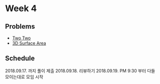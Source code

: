 # Week 4

## Problems

* [Two Two](https://www.hackerrank.com/challenges/two-two/problem)
* [3D Surface Area](https://www.hackerrank.com/challenges/3d-surface-area/problem)

## Schedule

2018.09.17. 까지 풀이 제출
2018.09.18. 리뷰하기
2018.09.19. PM 9:30 부터 다들 모이는대로 모임 시작
